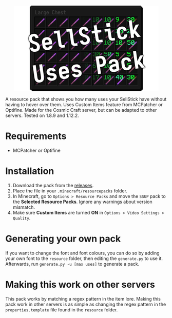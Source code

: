 <p align="center">
  <img src="uses.png" alt="SellStick Uses Pack"/>
</p>

A resource pack that shows you how many uses your SellStick have without having to hover over them. Uses Custom Items feature from MCPatcher or Optifine. Made for the Cosmic Craft server, but can be adapted to other servers. Tested on 1.8.9 and 1.12.2.

# Requirements
- MCPatcher or Optifine

# Installation
1. Download the pack from the [releases](https://github.com/aembur/sellstick-uses-pack/releases).
2. Place the file in your `.minecraft/resourcepacks` folder.
3. In Minecraft, go to `Options > Resource Packs` and move the `SSUP` pack to the **Selected Resource Packs**. Ignore any warnings about version mismatch.
4. Make sure **Custom Items** are turned **ON** in `Options > Video Settings > Quality`.

# Generating your own pack
If you want to change the font and font colours, you can do so by adding your own font to the `resource` folder, then editing the `generate.py` to use it.
Afterwards, run `generate.py -u [max uses]` to generate a pack.

# Making this work on other servers
This pack works by matching a regex pattern in the item lore. Making this pack work in other servers is as simple as changing the regex pattern in the `properties.template` file found in the `resource` folder.
